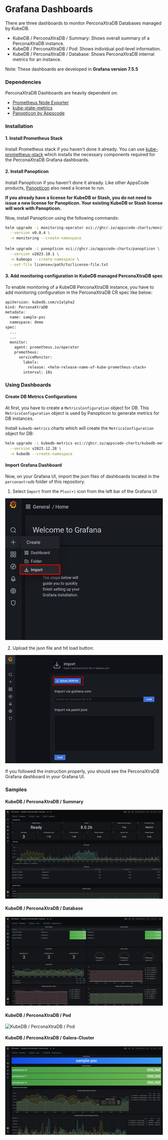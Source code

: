 # Grafana Dashboards

There are three dashboards to monitor PerconaXtraDB Databases managed by KubeDB.

- KubeDB / PerconaXtraDB / Summary: Shows overall summary of a PerconaXtraDB instance.
- KubeDB / PerconaXtraDB / Pod: Shows individual pod-level information.
- KubeDB / PerconaXtraDB / Database: Shows PerconaXtraDB internal metrics for an instance.

Note: These dashboards are developed in **Grafana version 7.5.5**

### Dependencies

PerconaXtraDB Dashboards are heavily dependent on:

- [Prometheus Node Exporter](https://github.com/prometheus/node_exporter)
- [kube-state-metrics](https://github.com/kubernetes/kube-state-metrics)
- [Panopticon by Appscode](https://byte.builders/blog/post/introducing-panopticon/)


### Installation

#### 1. Install Prometheus Stack

Install Prometheus stack if you haven't done it already. You can use [kube-prometheus-stack](https://artifacthub.io/packages/helm/prometheus-community/kube-prometheus-stack) which installs the necessary components required for the PerconaXtraDB Grafana dashboards.

#### 2. Install Panopticon

Install Panopticon if you haven't done it already. Like other AppsCode products, [Panopticon](https://byte.builders/blog/post/introducing-panopticon/) also need a license to run.

**If you already have a license for KubeDB or Stash, you do not need to issue a new license for Panopticon. Your existing KubeDB or Stash license will work with Panopticon.**

Now, install Panopticon using the following commands:

```bash
helm upgrade -i monitoring-operator oci://ghcr.io/appscode-charts/monitoring-operator \
  --version v0.0.4 \
  -n monitoring --create-namespace

helm upgrade -i panopticon oci://ghcr.io/appscode-charts/panopticon \
  --version v2023.10.1 \
  -n kubeops --create-namespace \
  --set-file license=/path/to/license-file.txt
```

#### 3. Add monitoring configuration in KubeDB managed PerconaXtraDB spec

To enable monitoring of a KubeDB PerconaXtraDB instance, you have to add monitoring configuration in the PerconaXtraDB CR spec like below:

```
apiVersion: kubedb.com/v1alpha2
kind: PerconaXtraDB
metadata:
  name: sample-pxc
  namespace: demo
spec:
  ...
  ...
  monitor:
    agent: prometheus.io/operator
    prometheus:
      serviceMonitor:
        labels:
          release: <helm-release-name-of-kube-prometheus-stack>
        interval: 10s
```

### Using Dashboards

#### Create DB Metrics Configurations

At first, you have to create a `MetricsConfiguration` object for DB. This `MetricsConfiguration` object is used by Panopticon to generate metrics for DB instances.

Install `kubedb-metrics` charts which will create the `MetricsConfiguration` object for DB:

```bash
helm upgrade -i kubedb-metrics oci://ghcr.io/appscode-charts/kubedb-metrics \
  --version v2023.12.28 \
  -n kubedb --create-namespace
```

#### Import Grafana Dashboard

Now, on your Grafana UI, import the json files of dashboards located in the `perconaxtradb` folder of this repository.


1. Select `Import` from the `Plus(+)` icon from the left bar of the Grafana UI

![Import New Dashboard](/perconaxtradb/images/import_dashboard_1.png)

2. Upload the json file and hit load button:

![Upload Dashboard JSON](/perconaxtradb/images/import_dashboard_2.png)


If you followed the instruction properly, you should see the PerconaXtraDB Grafana dashboard in your Grafana UI.

### Samples

####  KubeDB / PerconaXtraDB / Summary

![KubeDB / PerconaXtraDB / Summary](/perconaxtradb/images/kubedb-perconaxtradb-summary.png)

#### KubeDB / PerconaXtraDB / Database

![KubeDB / PerconaXtraDB / Database](/perconaxtradb/images/kubedb-perconaxtradb-database.png)

#### KubeDB / PerconaXtraDB / Pod

![KubeDB / PerconaXtraDB / Pod](/perconaxtradb/images/kubedb-perconaxtradb-pod.png)

#### KubeDB / PerconaXtraDB / Galera-Cluster

![KubeDB / PerconaXtraDB / Pod](/perconaxtradb/images/kubedb-perconaxtradb-galera.png)